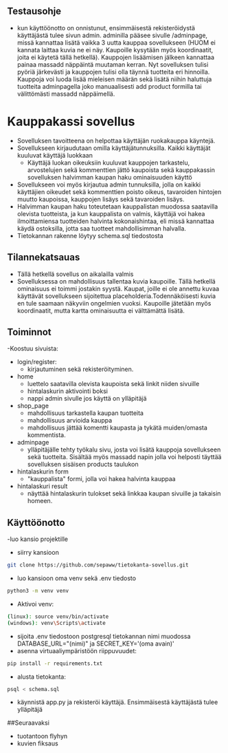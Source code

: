 ## Testausohje
- kun käyttöönotto on onnistunut, ensimmäisestä rekisteröidystä käyttäjästä tulee sivun admin. adminilla pääsee sivulle /adminpage, missä kannattaa lisätä vaikka 3 uutta kauppaa sovellukseen (HUOM ei kannata laittaa kuvia ne ei näy. Kaupoille kysytään myös koordinaatit, joita ei käytetä tällä hetkellä). Kauppojen lisäämisen jälkeen kannattaa painaa massadd näppäintä muutaman kerran. Nyt sovelluksen tulisi pyöriä järkevästi ja kauppojen tulisi olla täynnä tuotteita eri hinnoilla. Kauppoja voi luoda lisää mieleisen määrän sekä lisätä niihin haluttuja tuotteita adminpagella joko manuaalisesti add product formilla tai välittömästi massadd näppäimellä.
# Kauppakassi sovellus
- Sovelluksen tavoitteena on helpottaa käyttäjän ruokakauppa käyntejä.
- Sovellukseen kirjaudutaan omilla käyttäjätunnuksilla. Kaikki käyttäjät kuuluvat käyttäjä luokkaan
  - Käyttäjä luokan oikeuksiin kuuluvat kauppojen tarkastelu, arvostelujen sekä kommenttien jättö kaupoista sekä kauppakassin sovelluksen halvimman kaupan haku ominaisuuden käyttö
- Sovellukseen voi myös kirjautua admin tunnuksilla, jolla on kaikki käyttäjien oikeudet sekä kommenttien poisto oikeus, tavaroiden hintojen muutto kaupoissa, kauppojen lisäys sekä tavaroiden lisäys.
- Halvimman kaupan haku toteutetaan kauppalistan muodossa saatavilla olevista tuotteista, ja kun kauppalista on valmis, käyttäjä voi hakea ilmoittamiensa tuotteiden halvinta kokonaishintaa, eli missä kannattaa käydä ostoksilla, jotta saa tuotteet mahdollisimman halvalla.
- Tietokannan rakenne löytyy schema.sql tiedostosta

## Tilannekatsauas

- Tällä hetkellä sovellus on aikalailla valmis
- Sovelluksessa on mahdollisuus tallentaa kuvia kaupoille. Tällä hetkellä ominaisuus ei toimmi jostakin syystä. Kaupat, joille ei ole annettu kuvaa käyttävät sovellukseen sijoitettua placeholderia.Todennäköisesti kuvia en tule saamaan näkyviin ongelmien vuoksi. Kaupoille jätetään myös koordinaatit, mutta kartta ominaisuutta ei välttämättä lisätä.

## Toiminnot
-Koostuu sivuista:
  - login/register:
    - kirjautuminen sekä rekisteröityminen. 
  - home
    - luettelo saatavilla olevista kaupoista sekä linkit niiden sivuille
    - hintalaskurin aktivointi boksi
    - nappi admin sivulle jos käyttä on ylläpitäjä
  - shop_page
    - mahdollisuus tarkastella kaupan tuotteita
    - mahdollisuus arvioida kauppa
    - mahdollisuus jättää komentti kaupasta ja tykätä muiden/omasta kommentista.
  - adminpage
    - ylläpitäjälle tehty työkalu sivu, josta voi lisätä kauppoja sovellukseen sekä tuotteita. Sisältää myös massadd napin jolla voi helposti täyttää sovelluksen sisäisen products taulukon
  - hintalaskurin form
    - "kauppalista" formi, jolla voi hakea halvinta kauppaa
  - hintalaskuri result
    - näyttää hintalaskurin tulokset sekä linkkaa kaupan sivuille ja takaisin homeen.
  
  ## Käyttöönotto
  -luo kansio projektille
  - siirry kansioon
  ```bash
git clone https://github.com/sepaww/tietokanta-sovellus.git
```
  - luo kansioon oma venv sekä .env tiedosto
  ```bash
  python3 -m venv venv
  ```
  - Aktivoi venv:
  ```bash
  (linux): source venv/bin/activate
  (windows): venv\Scripts\activate
  ```
  - sijoita .env tiedostoon postgresql tietokannan nimi muodossa DATABASE_URL="(nimi)" ja SECRET_KEY='(oma avain)'
  - asenna virtuaaliympäristöön riippuvuudet:
  ```bash
  pip install -r requirements.txt
  ```
  - alusta tietokanta:
  ```bash
  psql < schema.sql
   ```
  - käynnistä app.py ja rekisteröi käyttäjä. Ensimmäisestä käyttäjästä tulee ylläpitäjä
  
  ##Seuraavaksi
  - tuotantoon flyhyn
  - kuvien fiksaus

